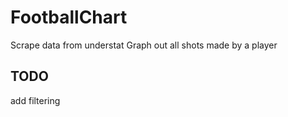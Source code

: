 # FootballChart

Scrape data from understat
Graph out all shots made by a player

## TODO

add filtering
